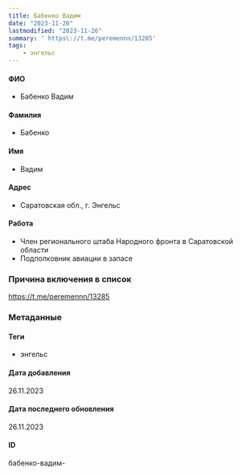```yaml
---
title: Бабенко Вадим
date: "2023-11-26"
lastmodified: "2023-11-26"
summary: ' https\://t.me/peremennn/13285'
tags: 
    - энгельс
---
```

<!--# pp2-->
<!--## Фигурант-->
<!--### Личные данные-->
#### ФИО
- Бабенко Вадим
#### Фамилия
- Бабенко
#### Имя
- Вадим
#### Адрес
- Саратовская обл., г. Энгельс
#### Работа
- Член регионального штаба Народного фронта в Саратовской области
- Подполковник авиации в запасе
### Причина включения в список
https://t.me/peremennn/13285
### Метаданные
#### Теги
- энгельс
#### Дата добавления
26.11.2023
#### Дата последнего обновления
26.11.2023
#### ID
бабенко-вадим-
<!--## END;-->

